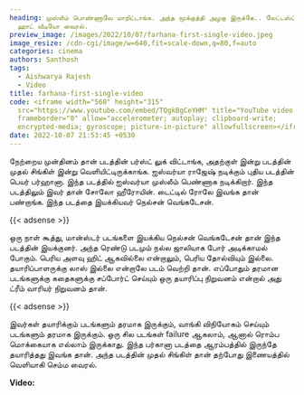 ```yaml
---
heading: முஸ்லீம் பொண்ணாவே மாறிட்டாங்க. அந்த மூக்குத்தி அழகு இருக்கே.. லேட்டஸ்ட்
  ஹாட் வீடியோ வைரல்.
preview_image: /images/2022/10/07/farhana-first-single-video.jpeg
image_resize: /cdn-cgi/image/w=640,fit=scale-down,q=80,f=auto
categories: cinema
authors: Santhosh
tags:
  - Aishwarya Rajesh
  - Video
title: farhana-first-single-video
code: <iframe width="560" height="315"
  src="https://www.youtube.com/embed/TQgkBgCeYHM" title="YouTube video player"
  frameborder="0" allow="accelerometer; autoplay; clipboard-write;
  encrypted-media; gyroscope; picture-in-picture" allowfullscreen></iframe>
date: 2022-10-07 21:53:45 +0530
---
```

நேற்றைய முன்தினம் தான் படத்தின் பர்ஸ்ட் லுக் விட்டாங்க, அதற்குள் இன்று படத்தின் முதல் சிங்கிள் இன்று வெளியிட்டிருக்காங்க. ஐஸ்வர்யா ராஜேஷ் நடிக்கும் புதிய படத்தின் பெயர் பர்ஹானா. இந்த படத்தில் ஐஸ்வர்யா முஸ்லீம் பெண்ணாக நடிக்கிறார். இந்த படத்திலும் இவர் தான் சோலோ ஹீரோயின். டைட்டில் ரோலே இவங்க தான் பண்றாங்க. இந்த படத்தை இயக்கியவர் நெல்சன் வெங்கடேசன்.

{{< adsense >}}

ஒரு நாள் கூத்து, மான்ஸ்டர் படங்களை இயக்கிய நெல்சன் வெங்கடேசன் தான் இந்த படத்தின் இயக்குனர். அந்த ரெண்டு படமும் நல்ல ஜாலியாக போர் அடிக்காமல் போகும். பெரிய அளவு ஹிட் ஆகவில்லை என்றாலும், பெரிய தோல்வியும் இல்லை. தயாரிப்பாளருக்கு லாஸ் இல்லை என்றாலே படம் வெற்றி தான். எப்போதும் தரமான படங்களுக்கு கதைகளுக்கு சப்போர்ட் செய்யும் ஒரு தயாரிப்பு நிறுவனம் என்றால் அது ட்ரீம் வாரியர் நிறுவனம் தான். 

{{< adsense >}}

இவர்கள் தயாரிக்கும் படங்களும் தரமாக இருக்கும், வாங்கி விநியோகம் செய்யும் படங்களும் தரமாக இருக்கும். ஒரு சில படங்கள் failure ஆகலாம், ஆனால் ரொம்ப மொக்கையாக எல்லாம் இருக்காது. இந்த பர்கானா படத்தை ஆரம்பத்தில் இருந்தே தயாரித்தது இவங்க தான். அந்த  படத்தின் முதல் சிங்கிள் தான் தற்போது இணையத்தில் வெளியாகி செம்ம வைரல்.

**V﻿ideo:**